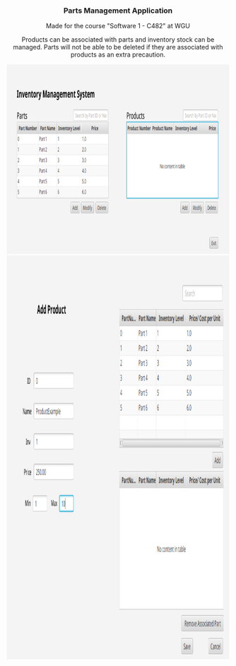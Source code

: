 

<h3 align="center">Parts Management Application</h3>

  <p align="center">
    Made for the course "Software 1 - C482" at WGU
  </p>
  
  <p align="center">
    Products can be associated with parts and inventory stock can be managed.
    Parts will not be able to be deleted if they are associated with products as an extra precaution.
    </p>

<img src="demo.png" alt="demo" width="1036" height=" 429">

<img src="demo2.png" alt="demo2" width="655" height="914">





